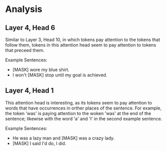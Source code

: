 # Analysis

## Layer 4, Head 6

Similar to Layer 3, Head 10, in which tokens pay attention to the tokens that follow them,
tokens in this attention head seem to pay attention to tokens that preceed them.

Example Sentences:
- [MASK] wore my blue shirt.
- I won't [MASK] stop until my goal is achieved.

## Layer 4, Head 1

This attention head is interesting, as its tokens seem to pay attention to words that have occurrences
in orther places of the sentence. For example, the token 'was' is paying attention to the woken 'was'
at the end of the sentence; likewise with the word 'a' and 'I' in the second example sentence.

Example Sentences:
- He was a lazy man and [MASK] was a crazy lady.
- [MASK] I said I'd do, I did.

